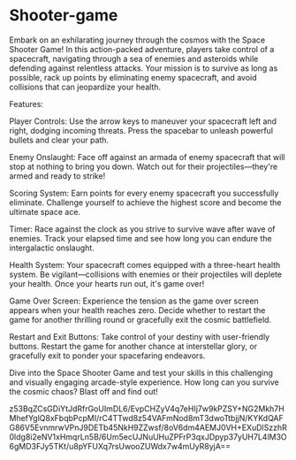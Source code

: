 # Shooter-game

Embark on an exhilarating journey through the cosmos with the Space Shooter Game! In this action-packed adventure, players take control of a spacecraft, navigating through a sea of enemies and asteroids while defending against relentless attacks. Your mission is to survive as long as possible, rack up points by eliminating enemy spacecraft, and avoid collisions that can jeopardize your health.

Features:

Player Controls: Use the arrow keys to maneuver your spacecraft left and right, dodging incoming threats. Press the spacebar to unleash powerful bullets and clear your path.

Enemy Onslaught: Face off against an armada of enemy spacecraft that will stop at nothing to bring you down. Watch out for their projectiles—they're armed and ready to strike!

Scoring System: Earn points for every enemy spacecraft you successfully eliminate. Challenge yourself to achieve the highest score and become the ultimate space ace.

Timer: Race against the clock as you strive to survive wave after wave of enemies. Track your elapsed time and see how long you can endure the intergalactic onslaught.

Health System: Your spacecraft comes equipped with a three-heart health system. Be vigilant—collisions with enemies or their projectiles will deplete your health. Once your hearts run out, it's game over!

Game Over Screen: Experience the tension as the game over screen appears when your health reaches zero. Decide whether to restart the game for another thrilling round or gracefully exit the cosmic battlefield.

Restart and Exit Buttons: Take control of your destiny with user-friendly buttons. Restart the game for another chance at interstellar glory, or gracefully exit to ponder your spacefaring endeavors.

Dive into the Space Shooter Game and test your skills in this challenging and visually engaging arcade-style experience. How long can you survive the cosmic chaos? Blast off and find out!

z53BqZCsGDiYtJdRfrGoUImDL6/EvpCHZyV4q7eHIj7w9kPZSY+NG2Mkh7HMhefYglQ8xFbqbPcpMI/rC4TTwd8z54VAFmNod8mT3dwoTtbjjN/KYKdQAFG86V5EvnmrwVPnJ9DETb45NkH9ZZwsf/8oV6dm4AEMJ0VH+EXuDlSzzhR0ldg8i2eNV1xHmqrLn5B/6Um5ecUJNuUHuZPFrP3qxJDpyp37yUH7L4lM3O6gMD3FJy5TKt/u8pYFUXq7rsUwooZUWdx7w4mUyR8yjA==
